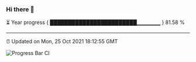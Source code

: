 ### Hi there 👋

⏳ Year progress { ████████████████████████▁▁▁▁▁▁ } 81.58 %

---

⏰ Updated on Mon, 25 Oct 2021 18:12:55 GMT

![Progress Bar CI](https://github.com/liununu/liununu/workflows/Progress%20Bar%20CI/badge.svg)
